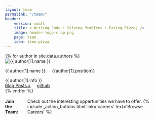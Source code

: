 ```yaml
---
layout: team
permalink: "/team/"
header: 
    version: small
    title: < Writing Code + Solving Problems + Eating Pizza; />
    image: header-logo-crop.png
    page: team
    icon: icon-pizza
---
```


<div class="authors clearfix">
  {% for author in site.data.authors %}
    <div class="small-4 columns">
      <div class="author row">
        <div class="small-12 columns">
          <div>
            <div class="small-3 columns">
              <img src="{{site.urlimg}}avatars/{{author[1].avatar}}.svg" title="{{ author[1].name }}"/>
            </div>
            <div class="small-9 columns">
              <p class="author-name">{{ author[1].name }}</p>
              <p class="author-position">{{author[1].position}}</p>
            </div>
          </div>
        </div>
        <div class="small-12 columns">
          <span class="author-info">{{ author[1].info }}</span>
        </div>
        <div class="small-12 columns author-links">
          <div class="small-6 columns">
            <a class="author-blogs" href="{{ site.url }}/blog/{{ author[1].name }}">Blog Posts »</a>
          </div>
          <div class="small-6 columns">
            <a class="author-github" href="https://github.com/{{ author[1].github }}"> github</a>
          </div>
        </div>
      </div>
    </div>
  {% endfor %}
</div><!-- /.row -->

<div class="join-the-team row">
  <div class="small-1 columns">&nbsp;</div>
  <div class="small-10 columns label">
    <strong>Join the Team:</Strong> Check out the interesting oppertunities we have to offer.
    {% include _action_buttons.html link='careers' text='Browse Careers' %}
  </div>
  <div class="small-1 columns">&nbsp;</div>
</div>